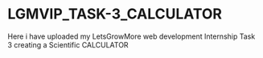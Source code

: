 # LGMVIP_TASK-3_CALCULATOR
Here i have uploaded my LetsGrowMore web development Internship Task 3 creating a Scientific CALCULATOR
